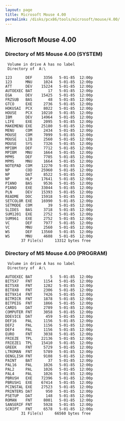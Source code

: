 ```yaml
---
layout: page
title: Microsoft Mouse 4.00
permalink: /disks/pcx86/tools/microsoft/mouse/4.00/
---
```


Microsoft Mouse 4.00
--------------------

### Directory of MS Mouse 4.00 (SYSTEM)

	 Volume in drive A has no label
	 Directory of  A:\
	
	123      DEF     3356   5-01-85  12:00p
	123      MNU     1024   5-01-85  12:00p
	ATT      DEV    15224   5-01-85  12:00p
	AUTOEXEC BAT       17   5-01-85  12:00p
	EGA      DEV    15425   5-01-85  12:00p
	FRZSUB   BAS       48   5-01-85  12:00p
	GTCO     EXE     2736   5-01-85  12:00p
	HOKUSAI  PCX     8022   5-01-85  12:00p
	HOUSE    PCX    10210   5-01-85  12:00p
	IBM      DEV    14964   5-01-85  12:00p
	LIFE     EXE     2095   5-01-85  12:00p
	MAKEMENU EXE    25180   5-01-85  12:00p
	MENU     COM     2434   5-01-85  12:00p
	MOUSE    COM     7099   5-01-85  12:00p
	MOUSE    LIB     2560   5-01-85  12:00p
	MOUSE    SYS     7326   5-01-85  12:00p
	MPIBM    DEF     7712   5-01-85  12:00p
	MPIBM    MNU     1664   5-01-85  12:00p
	MPMS     DEF     7705   5-01-85  12:00p
	MPMS     MNU     1664   5-01-85  12:00p
	NOTEPAD  COM    12270   5-01-85  12:00p
	NP       COD    25960   5-01-85  12:00p
	NP       DAT     8522   5-01-85  12:00p
	NP       HLP    17641   5-01-85  12:00p
	PIANO    BAS     9536   5-01-85  12:00p
	PIANO    EXE    33044   5-01-85  12:00p
	PLN      DEV    15393   5-01-85  12:00p
	README   DOC    15918   5-01-85  12:00p
	SETCOLOR EXE    16990   5-01-85  12:00p
	SETMODE  COM       39   5-01-85  12:00p
	SLIDES   BAS     3718   5-01-85  12:00p
	SUM1201  EXE     2752   5-01-85  12:00p
	SUM961   EXE     2752   5-01-85  12:00p
	VC       DEF     7977   5-01-85  12:00p
	VC       MNU     2560   5-01-85  12:00p
	WS       DEF    13560   5-01-85  12:00p
	WS       MNU     4608   5-01-85  12:00p
	       37 File(s)     13312 bytes free

### Directory of MS Mouse 4.00 (PROGRAM)

	 Volume in drive A has no label
	 Directory of  A:\
	
	AUTOEXEC BAT        5   5-01-85  12:00p
	BIT5X7   FNT     1154   5-01-85  12:00p
	BIT5X8   FNT     1282   5-01-85  12:00p
	BIT8X8   FNT     2306   5-01-85  12:00p
	BIT9X14  FNT     7426   5-01-85  12:00p
	BITMICR  FNT     1878   5-01-85  12:00p
	BITPEIG  FNT     1866   5-01-85  12:00p
	CARDS    DAT     2789   5-01-85  12:00p
	COMPUTER FNT     3058   5-01-85  12:00p
	DDEVICE  DAT      459   5-01-85  12:00p
	DEF16    PAL     1156   5-01-85  12:00p
	DEF2     PAL     1156   5-01-85  12:00p
	DEF4     PAL     1156   5-01-85  12:00p
	EURO     FNT     3038   5-01-85  12:00p
	FRIEZE   TPL    22136   5-01-85  12:00p
	FRIEZE1  TPL    15410   5-01-85  12:00p
	GREEK    FNT     5729   5-01-85  12:00p
	LTROMAN  FNT     5789   5-01-85  12:00p
	OENGLISH FNT     9108   5-01-85  12:00p
	PAINT    BAT       37   5-01-85  12:00p
	PAL16    PAL     1026   5-01-85  12:00p
	PAL2     PAL     1026   5-01-85  12:00p
	PAL4     PAL     1026   5-01-85  12:00p
	PBRUSH   EXE    72396   5-01-85  12:00p
	PBRUSH1  EXE    67414   5-01-85  12:00p
	PCINSTAL EXE    27523   5-01-85  12:00p
	PRINTERS DAT      950   5-01-85  12:00p
	PSETUP   DAT      148   5-01-85  12:00p
	ROMAN    FNT     8001   5-01-85  12:00p
	SANSERIF FNT     5928   5-01-85  12:00p
	SCRIPT   FNT     6578   5-01-85  12:00p
	       31 File(s)     66560 bytes free
